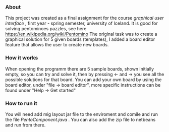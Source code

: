 ### About

This project was created as a final assignment for the course *graphical user interface* , first year - spring semester, university of Iceland.
It is good for solving pentominoes pazzles, see here https://en.wikipedia.org/wiki/Pentomino
The original task was to create a graphical solution for 5 given boards (templates), I added a board editor feature that allows the user to create new boards.
### How it works
When opening the programm there are 5 sample boards, shown initially empty, so you can try and solve it, then by pressing &larr; and  &rarr; you see all the possible solutions for that board.
You can add your own board by using the board editor, under "file -> board editor", more specific instructions can be found under "Help -> Get started"

### How to run it
You will need add mig layout jar file to the enviroment and comile and run the file *PentoComponent.java* . You can also add the zip file to netbeans and run from there.
